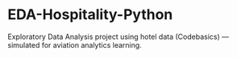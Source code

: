 # EDA-Hospitality-Python
Exploratory Data Analysis project using hotel data (Codebasics) — simulated for aviation analytics learning.
